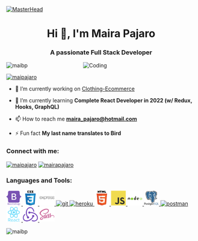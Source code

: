 <!--[![MasterHead](https://user-images.githubusercontent.com/86882630/183076490-06fd5ae9-dc0f-4346-ae61-66111333b766.gif)](https://github.com/MaiBP)--> 
[![MasterHead](https://s24787.pcdn.co/wp-content/uploads/2020/04/90-article-banner-2.gif)](https://github.com/MaiBP)
<!-- <img align="center" alt="banner" height="400" width="900" src="https://s24787.pcdn.co/wp-content/uploads/2020/04/90-article-banner-2.gif"/> -->

<h1 align="center">Hi 👋, I'm Maira Pajaro</h1>
<h3 align="center">A passionate Full Stack Developer</h3>
<img align="right" alt="Coding" width="300" src="https://media4.giphy.com/media/RbDKaczqWovIugyJmW/giphy.gif?cid=ecf05e474k2ykuda7rgjoflo7o2oup1qjgefg0am1bvqd4w7&rid=giphy.gif&ct=g"/>
<p align="left"> <img src="https://komarev.com/ghpvc/?username=maibp&label=Profile%20views&color=0e75b6&style=flat" alt="maibp" /> </p>

<p align="left"> <a href="https://twitter.com/maipajaro" target="blank"><img src="https://img.shields.io/twitter/follow/maipajaro?logo=twitter&style=for-the-badge" alt="maipajaro" /></a> </p>

- 🔭 I’m currently working on [Clothing-Ecommerce](https://github.com/MaiBP/ClothingEcommerce)

- 🌱 I’m currently learning **Complete React Developer in 2022 (w/ Redux, Hooks, GraphQL)**

- 📫 How to reach me **maira_pajaro@hotmail.com**

- ⚡ Fun fact **My last name translates to Bird**

<h3 align="left">Connect with me:</h3>
<p align="left">
<a href="https://twitter.com/maipajaro" target="blank"><img align="center" src="https://raw.githubusercontent.com/rahuldkjain/github-profile-readme-generator/master/src/images/icons/Social/twitter.svg" alt="maipajaro" height="30" width="40" /></a>
<a href="https://linkedin.com/in/mairapajaro" target="blank"><img align="center" src="https://raw.githubusercontent.com/rahuldkjain/github-profile-readme-generator/master/src/images/icons/Social/linked-in-alt.svg" alt="mairapajaro" height="30" width="40" /></a>
</p>

<h3 align="left">Languages and Tools:</h3>
<p align="left"> <a href="https://getbootstrap.com" target="_blank" rel="noreferrer"> <img src="https://raw.githubusercontent.com/devicons/devicon/master/icons/bootstrap/bootstrap-plain-wordmark.svg" alt="bootstrap" width="40" height="40"/> </a> <a href="https://www.w3schools.com/css/" target="_blank" rel="noreferrer"> <img src="https://raw.githubusercontent.com/devicons/devicon/master/icons/css3/css3-original-wordmark.svg" alt="css3" width="40" height="40"/> </a> <a href="https://expressjs.com" target="_blank" rel="noreferrer"> <img src="https://raw.githubusercontent.com/devicons/devicon/master/icons/express/express-original-wordmark.svg" alt="express" width="40" height="40"/> </a> <a href="https://git-scm.com/" target="_blank" rel="noreferrer"> <img src="https://www.vectorlogo.zone/logos/git-scm/git-scm-icon.svg" alt="git" width="40" height="40"/> </a> <a href="https://heroku.com" target="_blank" rel="noreferrer"> <img src="https://www.vectorlogo.zone/logos/heroku/heroku-icon.svg" alt="heroku" width="40" height="40"/> </a> <a href="https://www.w3.org/html/" target="_blank" rel="noreferrer"> <img src="https://raw.githubusercontent.com/devicons/devicon/master/icons/html5/html5-original-wordmark.svg" alt="html5" width="40" height="40"/> </a> <a href="https://developer.mozilla.org/en-US/docs/Web/JavaScript" target="_blank" rel="noreferrer"> <img src="https://raw.githubusercontent.com/devicons/devicon/master/icons/javascript/javascript-original.svg" alt="javascript" width="40" height="40"/> </a> <a href="https://nodejs.org" target="_blank" rel="noreferrer"> <img src="https://raw.githubusercontent.com/devicons/devicon/master/icons/nodejs/nodejs-original-wordmark.svg" alt="nodejs" width="40" height="40"/> </a> <a href="https://www.postgresql.org" target="_blank" rel="noreferrer"> <img src="https://raw.githubusercontent.com/devicons/devicon/master/icons/postgresql/postgresql-original-wordmark.svg" alt="postgresql" width="40" height="40"/> </a> <a href="https://postman.com" target="_blank" rel="noreferrer"> <img src="https://www.vectorlogo.zone/logos/getpostman/getpostman-icon.svg" alt="postman" width="40" height="40"/> </a> <a href="https://reactjs.org/" target="_blank" rel="noreferrer"> <img src="https://raw.githubusercontent.com/devicons/devicon/master/icons/react/react-original-wordmark.svg" alt="react" width="40" height="40"/> </a> <a href="https://redux.js.org" target="_blank" rel="noreferrer"> <img src="https://raw.githubusercontent.com/devicons/devicon/master/icons/redux/redux-original.svg" alt="redux" width="40" height="40"/> </a> <a href="https://sass-lang.com" target="_blank" rel="noreferrer"> <img src="https://raw.githubusercontent.com/devicons/devicon/master/icons/sass/sass-original.svg" alt="sass" width="40" height="40"/> </a> </p>

<p><img align="left" src="https://github-readme-stats.vercel.app/api/top-langs?username=maibp&show_icons=true&locale=en&layout=compact" alt="maibp" /></p>

<!-- <p>&nbsp;<img align="center" src="https://github-readme-stats.vercel.app/api?username=maibp&show_icons=true&locale=en" alt="maibp" /></p>

<p><img align="center" src="https://github-readme-streak-stats.herokuapp.com/?user=maibp&" alt="maibp" /></p> -->
